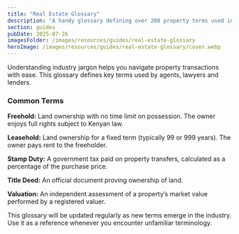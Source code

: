 ```yaml
---
title: "Real Estate Glossary"
description: "A handy glossary defining over 200 property terms used in Kenya’s real estate industry."
section: guides
pubDate: 2025-07-26
imagesFolder: /images/resources/guides/real-estate-glossary
heroImage: /images/resources/guides/real-estate-glossary/cover.webp
---
```


Understanding industry jargon helps you navigate property transactions with ease. This glossary defines key terms used by agents, lawyers and lenders.

### Common Terms

**Freehold:** Land ownership with no time limit on possession. The owner enjoys full rights subject to Kenyan law.

**Leasehold:** Land ownership for a fixed term (typically 99 or 999 years). The owner pays rent to the freeholder.

**Stamp Duty:** A government tax paid on property transfers, calculated as a percentage of the purchase price.

**Title Deed:** An official document proving ownership of land.

**Valuation:** An independent assessment of a property’s market value performed by a registered valuer.

This glossary will be updated regularly as new terms emerge in the industry. Use it as a reference whenever you encounter unfamiliar terminology.
